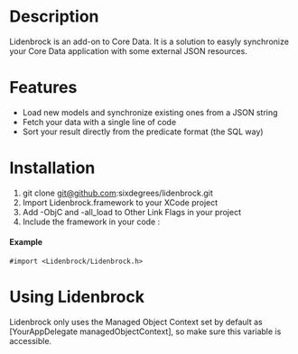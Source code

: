 Description
===========

Lidenbrock is an add-on to Core Data. It is a solution to easyly synchronize your Core Data application with some external JSON resources.


Features
==============

* Load new models and synchronize existing ones from a JSON string
* Fetch your data with a single line of code
* Sort your result directly from the predicate format (the SQL way)


Installation
=======

1. git clone git@github.com:sixdegrees/lidenbrock.git
2. Import Lidenbrock.framework to your XCode project
3. Add -ObjC and -all_load to Other Link Flags in your project
4. Include the framework in your code :

#### Example
    #import <Lidenbrock/Lidenbrock.h>


Using Lidenbrock
========

Lidenbrock only uses the Managed Object Context set by default as [YourAppDelegate managedObjectContext], so make sure this variable is accessible.
